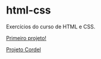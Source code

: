 # html-css
 Exercícios do curso de HTML e CSS.

<a href="https://haylaa.github.io/html-css/Exercicios/Mini-Projeto/desafiosite">Primeiro projeto!</a>

<a href="https://haylaa.github.io/html-css/Exercicios/ex22/desafio">Projeto Cordel</a>